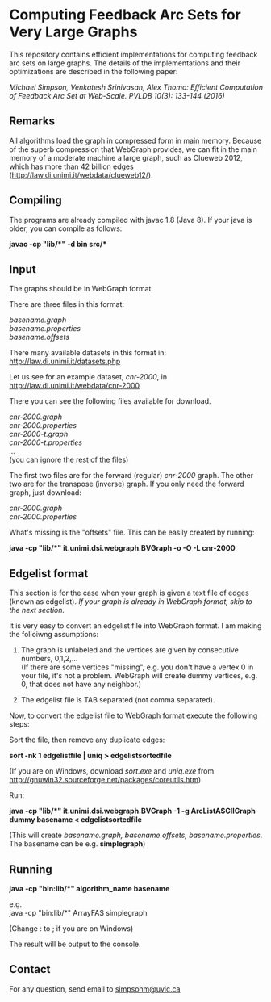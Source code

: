 Computing Feedback Arc Sets for Very Large Graphs
===

This repository contains efficient implementations for computing feedback arc sets on large graphs. The details of the implementations and their optimizations are described in the following paper: 

*Michael Simpson, Venkatesh Srinivasan, Alex Thomo:
Efficient Computation of Feedback Arc Set at Web-Scale. PVLDB 10(3): 133-144 (2016)*


Remarks
--

All algorithms load the graph in compressed form in main memory. Because of the superb compression that WebGraph provides, we can fit in the main memory of a moderate machine a large graph, such as Clueweb 2012, which has more than 42 billion edges
(http://law.di.unimi.it/webdata/clueweb12/).


Compiling
--
The programs are already compiled with javac 1.8 (Java 8). If your java is older, you can compile as follows:

__javac -cp "lib/\*" -d bin src/*__


Input
--

The graphs should be in WebGraph format.  

There are three files in this format: 

*basename.graph* <br>
*basename.properties* <br>
*basename.offsets*

There many available datasets in this format in:
http://law.di.unimi.it/datasets.php

Let us see for an example dataset, *cnr-2000*, in 
http://law.di.unimi.it/webdata/cnr-2000

There you can see the following files available for download.

*cnr-2000.graph* <br>
*cnr-2000.properties* <br>
*cnr-2000-t.graph* <br>
*cnr-2000-t.properties* <br>
*...* <br>
(you can ignore the rest of the files)

The first two files are for the forward (regular) *cnr-2000* graph. The other two are for the transpose (inverse) graph. If you only need the forward graph, just download: 

*cnr-2000.graph* <br>
*cnr-2000.properties*

What's missing is the "offsets" file. This can be easily created by running:

__java -cp "lib/*" it.unimi.dsi.webgraph.BVGraph -o -O -L cnr-2000__


Edgelist format
--
This section is for the case when your graph is given a text file of edges (known as edgelist). *If your graph is already in WebGraph format, skip to the next section.* 

It is very easy to convert an edgelist file into WebGraph format. 
I am making the folloiwng assumptions: 

1. The graph is unlabeled and the vertices are given by consecutive numbers, 0,1,2,... <br> (If there are some vertices "missing", e.g. you don't have a vertex 0 in your file, it's not a problem. WebGraph will create dummy vertices, e.g. 0, that does not have any neighbor.) 

2. The edgelist file is TAB separated (not comma separated). 

Now, to convert the edgelist file to WebGraph format execute the following steps: 

Sort the file, then remove any duplicate edges:

**sort -nk 1 edgelistfile | uniq > edgelistsortedfile**

(If you are on Windows, download *sort.exe* and *uniq.exe* from http://gnuwin32.sourceforge.net/packages/coreutils.htm)

Run: 

__java -cp "lib/*" it.unimi.dsi.webgraph.BVGraph -1 -g ArcListASCIIGraph dummy basename &lt; edgelistsortedfile__

(This will create *basename.graph, basename.offsets, basename.properties*.
The basename can be e.g. __simplegraph__)



Running
--

__java -cp "bin:lib/*" algorithm_name basename__

e.g. <br> java -cp "bin:lib/*" ArrayFAS simplegraph

(Change : to ; if you are on Windows)

The result will be output to the console.



Contact
--

For any question, send email to simpsonm@uvic.ca
